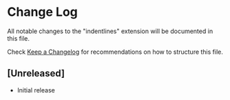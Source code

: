 # Change Log

All notable changes to the "indentlines" extension will be documented in this file.

Check [Keep a Changelog](http://keepachangelog.com/) for recommendations on how to structure this file.

## [Unreleased]

- Initial release